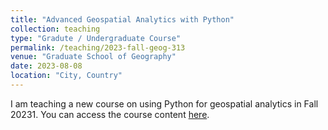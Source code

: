 ```yaml
---
title: "Advanced Geospatial Analytics with Python"
collection: teaching
type: "Gradute / Undergraduate Course"
permalink: /teaching/2023-fall-geog-313
venue: "Graduate School of Geography"
date: 2023-08-08
location: "City, Country"
---
```


I am teaching a new course on using Python for geospatial analytics in Fall 20231. You can access the course content [here](https://hamedalemo.github.io/advanced-geo-python/). 